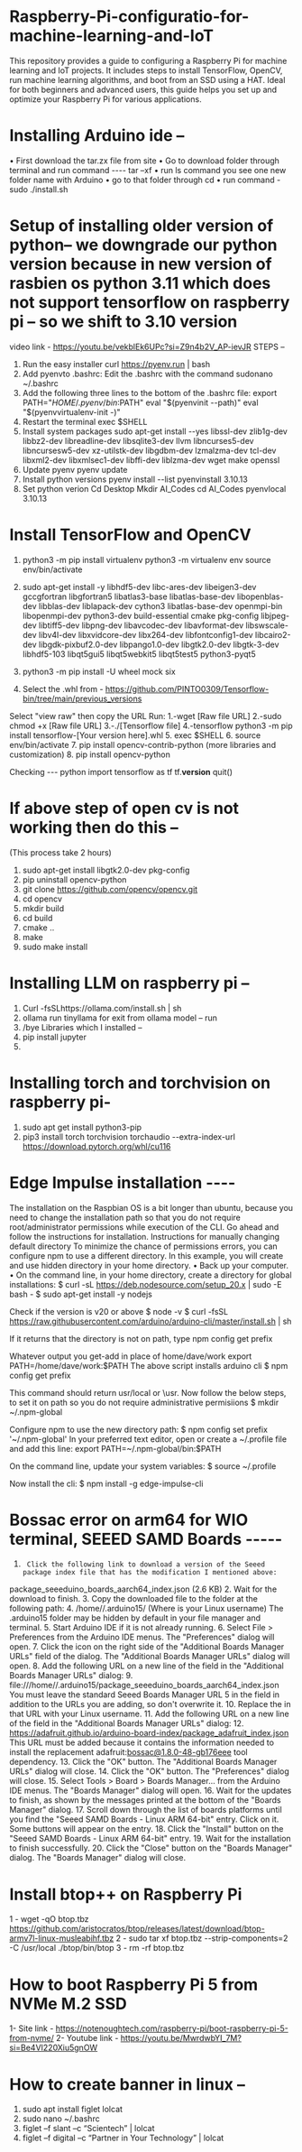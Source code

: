 # Raspberry-Pi-configuratio-for-machine-learning-and-IoT
This repository provides a guide to configuring a Raspberry Pi for machine learning and IoT projects. It includes steps to install TensorFlow, OpenCV, run machine learning algorithms, and boot from an SSD using a HAT. Ideal for both beginners and advanced users, this guide helps you set up and optimize your Raspberry Pi for various applications.

# Installing Arduino ide –
•	First download the tar.zx file from site
•	Go to download folder through terminal and run command ---- tar –xf  <downloaded file name>
•	run ls command you see one new folder name with Arduino 
•	go to that folder through cd 
•	run command - sudo  ./install.sh


# Setup of installing older version of python– we downgrade our python version because in new version of rasbien os  python 3.11 which does not support tensorflow on raspberry pi – so we shift to 3.10 version 
video link - https://youtu.be/vekblEk6UPc?si=Z9n4b2V_AP-ievJR
STEPS –
1.	Run the easy installer 
curl https://pyenv.run | bash
2. Add pyenvto .bashrc:
Edit the .bashrc with the command 
sudonano ~/.bashrc
3. Add the following three lines to the bottom of the .bashrc file:
export PATH="$HOME/.pyenv/bin:$PATH" 
eval "$(pyenvinit --path)" 
eval "$(pyenvvirtualenv-init -)" 
4. Restart the terminal
exec $SHELL 
5. Install system packages
sudo apt-get install --yes libssl-dev zlib1g-dev libbz2-dev libreadline-dev libsqlite3-dev llvm libncurses5-dev libncursesw5-dev xz-utilstk-dev libgdbm-dev lzmalzma-dev tcl-dev libxml2-dev libxmlsec1-dev libffi-dev liblzma-dev wget make openssl
6. Update pyenv
pyenv update 
7. Install python versions
pyenv install --list 
pyenvinstall  3.10.13
8. Set python verion
Cd Desktop
Mkdir   AI_Codes
 cd AI_Codes
pyenvlocal  3.10.13

# Install TensorFlow and OpenCV
1.	python3 -m pip install virtualenv
python3 -m virtualenv env 
source env/bin/activate
2.	sudo apt-get install -y libhdf5-dev libc-ares-dev libeigen3-dev gccgfortran libgfortran5 libatlas3-base libatlas-base-dev libopenblas-dev libblas-dev liblapack-dev cython3 libatlas-base-dev openmpi-bin libopenmpi-dev python3-dev build-essential cmake pkg-config libjpeg-dev libtiff5-dev libpng-dev libavcodec-dev libavformat-dev libswscale-dev libv4l-dev libxvidcore-dev libx264-dev libfontconfig1-dev libcairo2-dev libgdk-pixbuf2.0-dev libpango1.0-dev libgtk2.0-dev libgtk-3-dev libhdf5-103 libqt5gui5 libqt5webkit5 libqt5test5 python3-pyqt5

3.	python3 -m pip install -U wheel mock six

4.	Select the .whl from - https://github.com/PINTO0309/Tensorflow-bin/tree/main/previous_versions

Select "view raw" then copy the URL 
Run: 1.-wget [Raw file URL] 
2.-sudo chmod +x [Raw file URL] 
3.-./[Tensorflow file] 
4.-tensorflow python3 -m pip install tensorflow-[Your version here].whl
5.      exec $SHELL
6.     source env/bin/activate
7.     pip install opencv-contrib-python (more libraries and customization)
8.     pip install opencv-python 

Checking ---
python import tensorflow as tf
tf.__version__ quit()

# If above step of open cv is not working then do this –
(This process take 2 hours)
1.	sudo apt-get install libgtk2.0-dev pkg-config
2.	pip uninstall opencv-python
3.	git clone https://github.com/opencv/opencv.git
4.	cd opencv
5.	mkdir build
6.	cd build 
7.	cmake ..
8.	make 
9.	sudo make install

# Installing LLM on raspberry pi –
1.	Curl  -fsSLhttps://ollama.com/install.sh  |  sh
2.	ollama run tinyllama
for exit from ollama model – run
1.	/bye
Libraries which I installed –
1.	pip install jupyter
2.	

# Installing torch and torchvision on raspberry pi-
1.	sudo apt get install python3-pip
2.	pip3 install torch torchvision torchaudio --extra-index-url https://download.pytorch.org/whl/cu116



# Edge Impulse installation ----
The installation on the Raspbian OS is a bit longer than ubuntu, because you need to change the installation path so that you do not require root/administrator permissions while execution of the CLI. Go ahead and follow the instructions for installation.
Instructions for manually changing default directory
To minimize the chance of permissions errors, you can configure npm to use a different directory. In this example, you will create and use hidden directory in your home directory.
•	Back up your computer.
•	On the command line, in your home directory, create a directory for global installations:
$ curl -sL https://deb.nodesource.com/setup_20.x | sudo -E bash -
$ sudo apt-get install -y nodejs

Check if the version is v20 or above
$ node -v
$ curl -fsSL https://raw.githubusercontent.com/arduino/arduino-cli/master/install.sh | sh

If it returns that the directory is not on path, type
npm config get prefix

Whatever output you get-add in place of home/dave/work
export PATH=/home/dave/work:$PATH
The above script installs arduino cli
$ npm config get prefix

This command should return usr/local or \usr. Now follow the below steps, to set it on path so you do not require administrative permisiions
$ mkdir ~/.npm-global

Configure npm to use the new directory path:
$ npm config set prefix '~/.npm-global'
In your preferred text editor, open or create a ~/.profile file and add this line:
export PATH=~/.npm-global/bin:$PATH

On the command line, update your system variables:
$ source ~/.profile

Now install the cli:
$ npm install -g edge-impulse-cli


# Bossac error on arm64 for WIO terminal, SEEED SAMD Boards -----  
 
1.		Click the following link to download a version of the Seeed package index file that has the modification I mentioned above:
package_seeeduino_boards_aarch64_index.json (2.6 KB)
2.	Wait for the download to finish.
3.	Copy the downloaded file to the folder at the following path:
4.	/home/<username>/.arduino15/
(Where <username> is your Linux username)
  The .arduino15 folder may be hidden by default in your file manager and terminal.
5.	Start Arduino IDE if it is not already running.
6.	Select File > Preferences from the Arduino IDE menus.
The "Preferences" dialog will open.
7.	Click the icon on the right side of the "Additional Boards Manager URLs" field of the dialog.
The "Additional Boards Manager URLs" dialog will open.
8.	Add the following URL on a new line of the field in the "Additional Boards Manager URLs" dialog:
9.	file:///home/<username>/.arduino15/package_seeeduino_boards_aarch64_index.json
  You must leave the standard Seeed Boards Manager URL 5 in the field in addition to the URLs you are adding, so don't overwrite it.
10.	Replace the <username> in that URL with your Linux username.
11.	Add the following URL on a new line of the field in the "Additional Boards Manager URLs" dialog:
12.	https://adafruit.github.io/arduino-board-index/package_adafruit_index.json
 This URL must be added because it contains the information needed to install the replacement adafruit:bossac@1.8.0-48-gb176eee tool dependency.
13.	Click the "OK" button.
The "Additional Boards Manager URLs" dialog will close.
14.	Click the "OK" button.
The "Preferences" dialog will close.
15.	Select Tools > Board > Boards Manager... from the Arduino IDE menus.
The "Boards Manager" dialog will open.
16.	Wait for the updates to finish, as shown by the messages printed at the bottom of the "Boards Manager" dialog.
17.	Scroll down through the list of boards platforms until you find the "Seeed SAMD Boards - Linux ARM 64-bit" entry. Click on it.
Some buttons will appear on the entry.
18.	Click the "Install" button on the "Seeed SAMD Boards - Linux ARM 64-bit" entry.
19.	Wait for the installation to finish successfully.
20.	Click the "Close" button on the "Boards Manager" dialog.
The "Boards Manager" dialog will close.

# Install btop++ on Raspberry Pi

1 - wget -qO btop.tbz https://github.com/aristocratos/btop/releases/latest/download/btop-armv7l-linux-musleabihf.tbz
2 - sudo tar xf btop.tbz --strip-components=2 -C /usr/local ./btop/bin/btop
3 - rm -rf btop.tbz


# How to boot Raspberry Pi 5 from NVMe M.2 SSD
1-	Site link - https://notenoughtech.com/raspberry-pi/boot-raspberry-pi-5-from-nvme/
2-	Youtube link - https://youtu.be/MwrdwbYI_7M?si=Be4VI220Xiu5gnOW


# How to create banner in linux –
1.	sudo apt install figlet lolcat
2.	sudo nano  ~/.bashrc
3.	figlet –f slant –c “Scientech” | lolcat
4.	figlet –f digital –c “Partner in Your Technology” | lolcat
